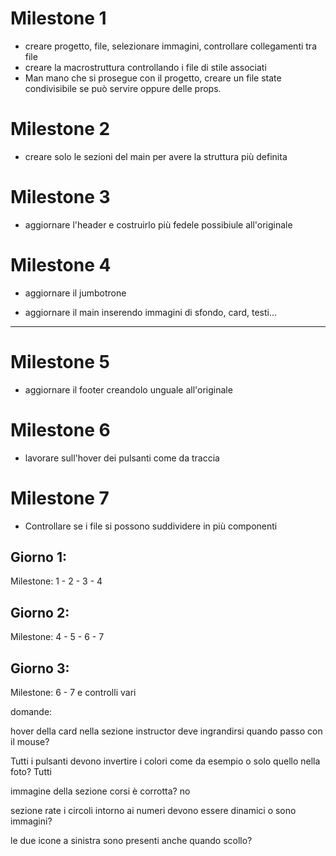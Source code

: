 # Milestone 1
- creare progetto, file, selezionare immagini, controllare collegamenti tra file
- creare la macrostruttura controllando i file di stile associati
- Man mano che si prosegue con il progetto, creare un file state condivisibile se può servire oppure delle props.

# Milestone 2 

- creare solo le sezioni del main per avere la struttura più definita

# Milestone 3

- aggiornare l'header e costruirlo più fedele possibiule all'originale

# Milestone 4 

- aggiornare il jumbotrone 

- aggiornare il main inserendo immagini di sfondo, card, testi...

------------------------------------------------------------------------------
# Milestone 5 

- aggiornare il footer creandolo unguale all'originale

# Milestone 6 

- lavorare sull'hover dei pulsanti come da traccia

# Milestone 7 

- Controllare se i file si possono suddividere in più componenti 


## Giorno 1:

Milestone: 1 - 2 - 3 - 4


## Giorno 2:

Milestone: 4 - 5 - 6 - 7


## Giorno 3:

Milestone: 6 - 7 e controlli vari







domande:

hover della card nella sezione instructor deve ingrandirsi quando passo con il mouse?

Tutti i pulsanti devono invertire i colori come da esempio o solo quello nella foto?
Tutti

immagine della sezione corsi è  corrotta?
no

sezione rate i circoli intorno ai numeri devono essere dinamici o sono immagini?

le due icone a sinistra sono presenti anche quando scollo?